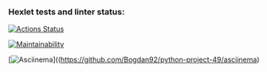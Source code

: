 ### Hexlet tests and linter status:
[![Actions Status](https://github.com/Bogdan92/python-project-49/actions/workflows/hexlet-check.yml/badge.svg)](https://github.com/Bogdan92/python-project-49/actions)

[![Maintainability](https://api.codeclimate.com/v1/badges/5e8b9c5aa4f8ee2088ba/maintainability)](https://codeclimate.com/github/Bogdan92/python-project-49/maintainability)

[![Asciinema](https://asciinema.org/a/D7QPJIhSQ1UapbFqmzEpKpgJu)]((https://github.com/Bogdan92/python-project-49/asciinema)
